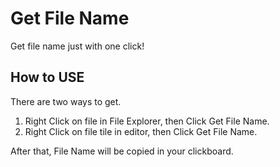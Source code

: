 # Get File Name

Get file name just with one click!

## How to USE
There are two ways to get.
1. Right Click on file in File Explorer, then Click Get File Name.
1. Right Click on file tile in editor, then Click Get File Name.

After that, File Name will be copied in your clickboard.